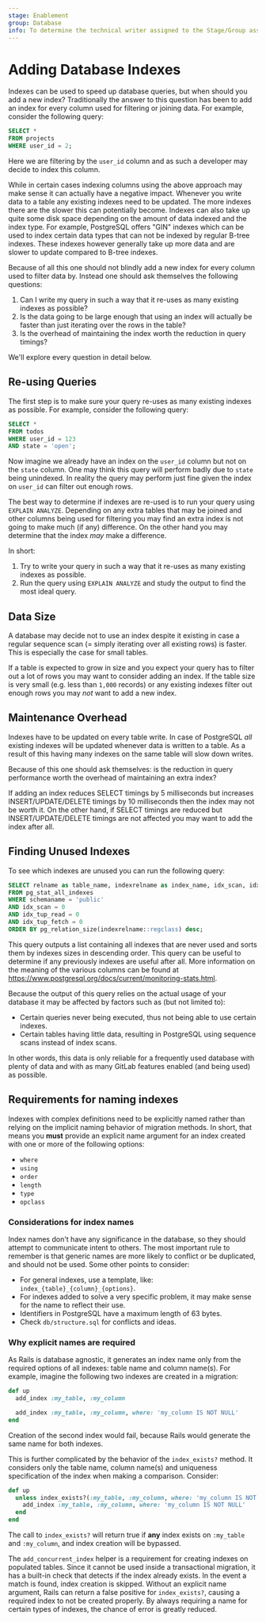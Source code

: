 ```yaml
---
stage: Enablement
group: Database
info: To determine the technical writer assigned to the Stage/Group associated with this page, see https://about.gitlab.com/handbook/engineering/ux/technical-writing/#assignments
---
```


# Adding Database Indexes

Indexes can be used to speed up database queries, but when should you add a new
index? Traditionally the answer to this question has been to add an index for
every column used for filtering or joining data. For example, consider the
following query:

```sql
SELECT *
FROM projects
WHERE user_id = 2;
```

Here we are filtering by the `user_id` column and as such a developer may decide
to index this column.

While in certain cases indexing columns using the above approach may make sense
it can actually have a negative impact. Whenever you write data to a table any
existing indexes need to be updated. The more indexes there are the slower this
can potentially become. Indexes can also take up quite some disk space depending
on the amount of data indexed and the index type. For example, PostgreSQL offers
"GIN" indexes which can be used to index certain data types that can not be
indexed by regular B-tree indexes. These indexes however generally take up more
data and are slower to update compared to B-tree indexes.

Because of all this one should not blindly add a new index for every column used
to filter data by. Instead one should ask themselves the following questions:

1. Can I write my query in such a way that it re-uses as many existing indexes
   as possible?
1. Is the data going to be large enough that using an index will actually be
   faster than just iterating over the rows in the table?
1. Is the overhead of maintaining the index worth the reduction in query
   timings?

We'll explore every question in detail below.

## Re-using Queries

The first step is to make sure your query re-uses as many existing indexes as
possible. For example, consider the following query:

```sql
SELECT *
FROM todos
WHERE user_id = 123
AND state = 'open';
```

Now imagine we already have an index on the `user_id` column but not on the
`state` column. One may think this query will perform badly due to `state` being
unindexed. In reality the query may perform just fine given the index on
`user_id` can filter out enough rows.

The best way to determine if indexes are re-used is to run your query using
`EXPLAIN ANALYZE`. Depending on any extra tables that may be joined and
other columns being used for filtering you may find an extra index is not going
to make much (if any) difference. On the other hand you may determine that the
index _may_ make a difference.

In short:

1. Try to write your query in such a way that it re-uses as many existing
   indexes as possible.
1. Run the query using `EXPLAIN ANALYZE` and study the output to find the most
   ideal query.

## Data Size

A database may decide not to use an index despite it existing in case a regular
sequence scan (= simply iterating over all existing rows) is faster. This is
especially the case for small tables.

If a table is expected to grow in size and you expect your query has to filter
out a lot of rows you may want to consider adding an index. If the table size is
very small (e.g. less than `1,000` records) or any existing indexes filter out
enough rows you may _not_ want to add a new index.

## Maintenance Overhead

Indexes have to be updated on every table write. In case of PostgreSQL _all_
existing indexes will be updated whenever data is written to a table. As a
result of this having many indexes on the same table will slow down writes.

Because of this one should ask themselves: is the reduction in query performance
worth the overhead of maintaining an extra index?

If adding an index reduces SELECT timings by 5 milliseconds but increases
INSERT/UPDATE/DELETE timings by 10 milliseconds then the index may not be worth
it. On the other hand, if SELECT timings are reduced but INSERT/UPDATE/DELETE
timings are not affected you may want to add the index after all.

## Finding Unused Indexes

To see which indexes are unused you can run the following query:

```sql
SELECT relname as table_name, indexrelname as index_name, idx_scan, idx_tup_read, idx_tup_fetch, pg_size_pretty(pg_relation_size(indexrelname::regclass))
FROM pg_stat_all_indexes
WHERE schemaname = 'public'
AND idx_scan = 0
AND idx_tup_read = 0
AND idx_tup_fetch = 0
ORDER BY pg_relation_size(indexrelname::regclass) desc;
```

This query outputs a list containing all indexes that are never used and sorts
them by indexes sizes in descending order. This query can be useful to
determine if any previously indexes are useful after all. More information on
the meaning of the various columns can be found at
<https://www.postgresql.org/docs/current/monitoring-stats.html>.

Because the output of this query relies on the actual usage of your database it
may be affected by factors such as (but not limited to):

- Certain queries never being executed, thus not being able to use certain
  indexes.
- Certain tables having little data, resulting in PostgreSQL using sequence
  scans instead of index scans.

In other words, this data is only reliable for a frequently used database with
plenty of data and with as many GitLab features enabled (and being used) as
possible.

## Requirements for naming indexes

Indexes with complex definitions need to be explicitly named rather than
relying on the implicit naming behavior of migration methods. In short,
that means you **must** provide an explicit name argument for an index
created with one or more of the following options:

- `where`
- `using`
- `order`
- `length`
- `type`
- `opclass`

### Considerations for index names

Index names don't have any significance in the database, so they should
attempt to communicate intent to others. The most important rule to
remember is that generic names are more likely to conflict or be duplicated,
and should not be used. Some other points to consider:

- For general indexes, use a template, like: `index_{table}_{column}_{options}`.
- For indexes added to solve a very specific problem, it may make sense
  for the name to reflect their use.
- Identifiers in PostgreSQL have a maximum length of 63 bytes.
- Check `db/structure.sql` for conflicts and ideas.

### Why explicit names are required

As Rails is database agnostic, it generates an index name only
from the required options of all indexes: table name and column name(s).
For example, imagine the following two indexes are created in a migration:

```ruby
def up
  add_index :my_table, :my_column

  add_index :my_table, :my_column, where: 'my_column IS NOT NULL'
end
```

Creation of the second index would fail, because Rails would generate
the same name for both indexes.

This is further complicated by the behavior of the `index_exists?` method.
It considers only the table name, column name(s) and uniqueness specification
of the index when making a comparison. Consider:

```ruby
def up
  unless index_exists?(:my_table, :my_column, where: 'my_column IS NOT NULL')
    add_index :my_table, :my_column, where: 'my_column IS NOT NULL'
  end
end
```

The call to `index_exists?` will return true if **any** index exists on
`:my_table` and `:my_column`, and index creation will be bypassed.

The `add_concurrent_index` helper is a requirement for creating indexes
on populated tables. Since it cannot be used inside a transactional
migration, it has a built-in check that detects if the index already
exists. In the event a match is found, index creation is skipped.
Without an explicit name argument, Rails can return a false positive
for `index_exists?`, causing a required index to not be created
properly. By always requiring a name for certain types of indexes, the
chance of error is greatly reduced.
